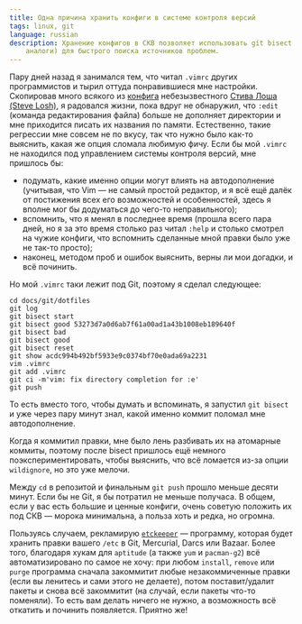```yaml
---
title: Одна причина хранить конфиги в системе контроля версий
tags: linux, git
language: russian
description: Хранение конфигов в СКВ позволяет использовать git bisect (или
    аналоги) для быстрого поиска источников проблем.
---
```


Пару дней назад я занимался тем, что читал `.vimrc` других программистов и тырил
оттуда понравившиеся мне настройки. Скопировав много всякого из
[конфига][stevelosh-dotfiles-vimrc] небезызвестного [Стива Лоша (Steve
Losh)][stevelosh], я радовался жизни, пока вдруг не обнаружил, что `:edit`
(команда редактирования файла) больше не дополняет директории и мне приходится
писать их названия по памяти. Естественно, такие регрессии мне совсем не по
вкусу, так что нужно было как-то выяснить, какая же опция сломала любимую фичу.
Если бы мой `.vimrc` не находился под управлением системы контроля версий, мне
пришлось бы:

* подумать, какие именно опции могут влиять на автодополнение (учитывая, что
  Vim — не самый простой редактор, и я всё ещё далёк от постижения всех его
  возможностей и особенностей, здесь я вполне мог бы додуматься до чего-то
  неправильного);
* вспомнить, что я менял в последнее время (прошла всего пара дней, но я за это
  время столько раз читал `:help` и столько смотрел на чужие конфиги, что
  вспомнить сделанные мной правки было уже не так-то просто);
* наконец, методом проб и ошибок выяснить, верны ли мои догадки, и всё починить.

Но мой `.vimrc` таки лежит под Git, поэтому я сделал следующее:

```
cd docs/git/dotfiles
git log
git bisect start
git bisect good 53273d7a0d6ab7f61a00ad1a43b1008eb189640f
git bisect bad
git bisect good
git bisect reset
git show acdc994b492bf5933e9c0374bf70e0ada69a2231
vim .vimrc
git add .vimrc
git ci -m'vim: fix directory completion for :e'
git push
```

То есть вместо того, чтобы думать и вспоминать, я запустил `git bisect` и уже
через пару минут знал, какой именно коммит поломал мне автодополнение.

Когда я коммитил правки, мне было лень разбивать их на атомарные коммиты,
поэтому после bisect пришлось ещё немного поэкспериментировать, чтобы выяснить,
что всё ломается из-за опции `wildignore`, но это уже мелочи.

Между `cd` в репозитой и финальным `git push` прошло меньше десяти минут. Если
бы не Git, я бы потратил не меньше получаса. В общем, если у вас есть большие
и ценные конфиги, очень советую положить их под СКВ — морока минимальна,
а польза хоть и редка, но огромна.

Пользуясь случаем, рекламирую [`etckeeper`][etckeeper] — программу, которая
будет хранить правки вашего `/etc` в Git, Mercurial, Darcs или Bazaar. Более
того, благодаря хукам для `aptitude` (а также `yum` и `pacman-g2`) всё
автоматизировано по самое не хочу: при любом `install`, `remove` или `purge`
программа сначала закоммитит любые незакоммиченные правки (если вы ленитесь
и сами этого не делаете), потом поставит/удалит пакеты и снова всё закоммитит
(на случай, если пакеты что-то поменяли). То есть вам делать ничего не нужно,
а возможность всё откатить и починить появляется. Приятно же!

[d7c310b]: https://github.com/Minoru/dotfiles/commit/d7c310b71d3977d4bfa5cba72067365edd012b45 "GitHub : Minoru/dotfiles : commit d7c310b71d3977d4bfa5cba72067365edd012b45"
[stevelosh-dotfiles-vimrc]: https://bitbucket.org/sjl/dotfiles/src/tip/vim/vimrc?at=default "BitBucket: sjl/dotfiles/source/vim/vimrc"
[stevelosh]: http://stevelosh.com/ "Steve Losh Website"
[etckeeper]: https://joeyh.name/code/etckeeper/ "etckeeper website"
